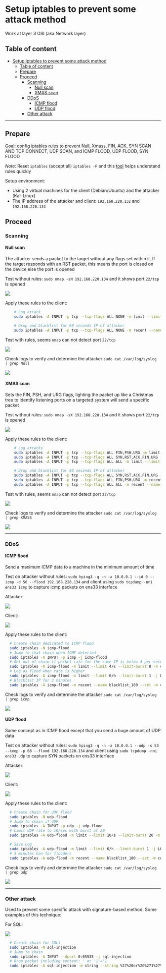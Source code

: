 # Setup iptables to prevent some attack method

Work at layer 3 OSI (aka Network layer) 

## Table of content

- [Setup iptables to prevent some attack method](#setup-iptables-to-prevent-some-attack-method)
  - [Table of content](#table-of-content)
  - [Prepare](#prepare)
  - [Proceed](#proceed)
    - [Scanning](#scanning)
      - [Null scan](#null-scan)
      - [XMAS scan](#xmas-scan)
    - [DDoS](#ddos)
      - [ICMP flood](#icmp-flood)
      - [UDP flood](#udp-flood)
    - [Other attack](#other-attack)
---

## Prepare

Goal: config iptables rules to prevent Null, Xmass, FIN, ACK, SYN SCAN AND TCP CONNECT, UDP SCAN, and ICMP FLOOD, UDP FLOOD, SYN FLOOD

*Note:* Reset `iptables` (accept all) `iptables -F` and this [tool](https://explainshell.com/) helps understand rules quickly 

Setup environment:
 - Using 2 virtual machines for the client (Debian/Ubuntu) and the attacker (Kali Linux) 
 - The IP address of the attacker and client: `192.168.220.132` and `192.168.220.134`

## Proceed

### Scanning

#### Null scan

The attacker sends a packet to the target without any flags set within it. If the target responds with an RST packet, this means the port is closed on the device else the port is opened

Test without rules: `sudo nmap -sN 192.168.220.134` and it shows port `22/tcp` is opened

![](https://i.ibb.co/x8k42tW/Screenshot-2023-03-10-082116.png)

Apply these rules to the client:

```sh
    # Log attack
    sudo iptables -A INPUT -p tcp --tcp-flags ALL NONE -m limit --limit 3/m --limit-burst 5 -j LOG --log-prefix "Detect Null scan: "

    # Drop and blacklist for 60 seconds IP of attacker
    sudo iptables -A INPUT -p tcp --tcp-flags ALL NONE -m recent --name blacklist_60 --set -m comment --comment "Drop/Blacklist Null scan: " -j DROP  
```
Test with rules, seems `nmap` can not detect port `22/tcp`

![](https://i.ibb.co/X8RXdPR/Screenshot-2023-03-10-083644.png)

Check logs to verify and determine the attacker `sudo cat /var/log/syslog | grep Null`

![](https://i.ibb.co/JscBw9v/Screenshot-2023-03-10-090321.png)

#### XMAS scan

Sets the FIN, PSH, and URG flags, lighting the packet up like a Christmas tree to identify listening ports on a targeted system will send a specific packet

Test without rules: `sudo nmap -sX 192.168.220.134` and it shows port `22/tcp` is opened


![](https://i.ibb.co/3T41VXd/Screenshot-2023-03-10-092451.png)

Apply these rules to the client:

```sh
    # Log attacks
    sudo iptables -A INPUT -p tcp --tcp-flags ALL FIN,PSH,URG -m limit --limit 3/m --limit-burst 5 -j LOG --log-prefix "Detect XMAS scan: "
    sudo iptables -A INPUT -p tcp --tcp-flags ALL SYN,RST,ACK,FIN,URG -m limit --limit 3/m --limit-burst 5 -j LOG --log-prefix "Detect XMAS-PSH scan: "
    sudo iptables -A INPUT -p tcp --tcp-flags ALL ALL -m limit --limit 3/m --limit-burst 5 -j LOG --log-prefix "Detect XMAS-ALL scan: "

    # Drop and blacklist for 60 seconds IP of attacker
    sudo iptables -A INPUT -p tcp --tcp-flags ALL SYN,RST,ACK,FIN,URG -m recent --name blacklist_60 --set -m comment --comment "Drop/Blacklist Xmas/PSH scan" -j DROP 
    sudo iptables -A INPUT -p tcp --tcp-flags ALL FIN,PSH,URG -m recent --name blacklist_60 --set -m comment --comment "Drop/Blacklist Xmas scan" -j DROP 
    sudo iptables -A INPUT -p tcp --tcp-flags ALL ALL -m recent --name blacklist_60 --set -m comment --comment "Drop/Blacklist Xmas/All scan" -j DROP 
```

Test with rules, seems `nmap` can not detect port `22/tcp`

![](https://i.ibb.co/jLk5CBw/Screenshot-2023-03-10-094005.png)

Check logs to verify and determine the attacker `sudo cat /var/log/syslog | grep XMASS`

![](https://i.ibb.co/23XbdMN/Screenshot-2023-03-10-095028.png)

---

### DDoS

#### ICMP flood

Send a maximum ICMP data to a machine in the minimum amount of time

Test on attacker without rules: `sudo hping3 -q -n -a 10.0.0.1 --id 0 --icmp -d 56 --flood 192.168.220.134` and client using `sudo tcpdump -nni ens33 icmp` to capture icmp packets on ens33 interface

Attacker:

![](https://i.ibb.co/bmt23xf/Screenshot-2023-03-10-101136.png)

Client:

![](https://i.ibb.co/Ns5rGPB/Screenshot-2023-03-10-100840.png)

Apply these rules to the client:

```sh
  # Create chain dedicated to ICMP flood
  sudo iptables -N icmp-flood
  # Jump to that chain when ICMP detected
  sudo iptables -A INPUT -p icmp -j icmp-flood
  # Get out of chain if packet rate for the same IP is below 4 per second with a burst of 8 per second
  sudo iptables -A icmp-flood -m limit --limit 4/s --limit-burst 8 -m comment --comment "Limit ICMP rate" -j RETURN
  # Log as flood when rate is higher
  sudo iptables -A icmp-flood -m limit --limit 6/h --limit-burst 1 -j LOG --log-prefix "Detect icmp flood: "
  # Blacklist IP for 3 minutes
  sudo iptables -A icmp-flood -m recent --name blacklist_180 --set -m comment --comment "Blacklist source IP" -j DROP
```

Check logs to verify and determine the attacker `sudo cat /var/log/syslog | grep icmp`

![](https://i.ibb.co/znCp1Cz/Screenshot-2023-03-10-101839.png)

#### UDP flood

Same concept as in ICMP flood except that you send a huge amount of UDP data

Test on attacker without rules: `sudo hping3 -q -n -a 10.0.0.1 --udp -s 53 --keep -p 68 --flood 192.168.220.134` and client using `sudo tcpdump -nni ens33 udp` to capture SYN packets on ens33 interface

Attacker:

![](https://i.ibb.co/tJWH2gW/Screenshot-2023-03-10-102704.png)

Client:

![](https://i.ibb.co/c6br4HN/Screenshot-2023-03-10-102829.png)

Apply these rules to the client:

```sh
  # Create chain for UDP flood
  sudo iptables -N udp-flood
  # Jump to chain if UDP
  sudo iptables -A INPUT -p udp -j udp-flood
  # Limit UDP rate to 10/sec with burst at 20
  sudo iptables -A udp-flood -m limit --limit 10/s --limit-burst 20 -m comment --comment "Limit UDP rate" -j RETURN

  # Save Log
  sudo iptables -A udp-flood -m limit --limit 6/h --limit-burst 1 -j LOG --log-prefix "Detect udp flood: "
  # 3 minutes ban for flooders
  sudo iptables -A udp-flood -m recent --name blacklist_180 --set -m comment --comment "Blacklist source IP" -j DROP
```

Check logs to verify and determine the attacker `sudo cat /var/log/syslog | grep udp`

![](https://i.ibb.co/7bFqtfb/Screenshot-2023-03-10-103622.png)

---

### Other attack

Used to prevent some specific attack with signature-based method. Some examples of this technique:

For SQLi

![](https://i.ibb.co/g4p071q/Screenshot-2023-04-04-091745.png)

```sh
  # Create chain for SQLi
  sudo iptables -N sql-injection
  # Jump to chain 
  sudo iptables -A INPUT --dport 0:65535 -j sql-injection
  # Drop packet including content: ' or '1'='1
  sudo iptables -A sql-injection -m string --string %27%20or%20%271%27%3D%271 -j DROP 
```
